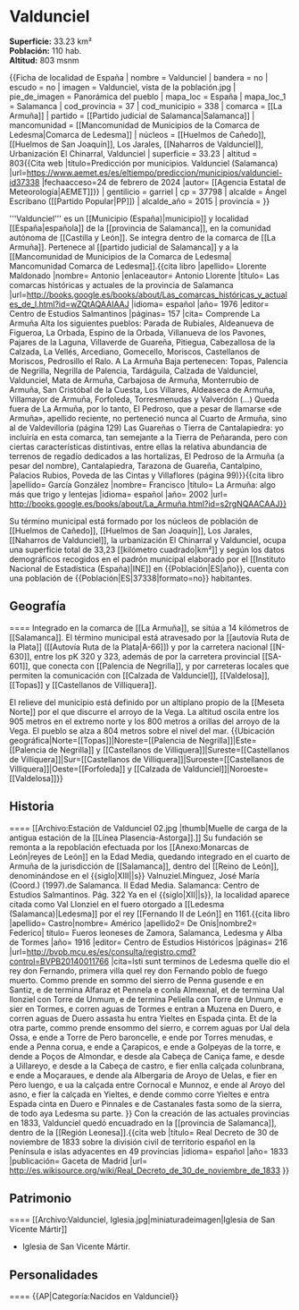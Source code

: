# Valdunciel

**Superficie:** 33.23 km²  
**Población:** 110 hab.  
**Altitud:** 803 msnm  

{{Ficha de localidad de España
| nombre = Valdunciel
| bandera = no
| escudo = no
| imagen = Valdunciel, vista de la población.jpg
| pie_de_imagen = Panorámica del pueblo
| mapa_loc = España
| mapa_loc_1 = Salamanca
| cod_provincia = 37
| cod_municipio = 338
| comarca = [[La Armuña]]
| partido = [[Partido judicial de Salamanca|Salamanca]]
| mancomunidad = [[Mancomunidad de Municipios de la Comarca de Ledesma|Comarca de Ledesma]]
| núcleos = [[Huelmos de Cañedo]], [[Huelmos de San Joaquín]], Los Jarales, [[Naharros de Valdunciel]], Urbanización El Chinarral, Valdunciel
| superficie = 33.23
| altitud = 803<ref>{{Cita web |título=Predicción por municipios. Valdunciel (Salamanca) |url=https://www.aemet.es/es/eltiempo/prediccion/municipios/valdunciel-id37338 |fechaacceso=24 de febrero de 2024 |autor= [[Agencia Estatal de Meteorología|AEMET]]}}</ref>
| gentilicio = garriel
| cp = 37798
| alcalde = Ángel Escribano ([[Partido Popular|PP]])
| alcalde_año = 2015
| provincia = 
}}

'''Valdunciel''' es un [[Municipio (España)|municipio]] y localidad [[España|española]] de la [[provincia de Salamanca]], en la comunidad autónoma de [[Castilla y León]]. Se integra dentro de la comarca de [[La Armuña]]. Pertenece al [[partido judicial de Salamanca]] y a la [[Mancomunidad de Municipios de la Comarca de Ledesma| Mancomunidad Comarca de Ledesma]].<ref>{{cita libro |apellido= Llorente Maldonado |nombre= Antonio |enlaceautor= Antonio Llorente |título= Las comarcas históricas y actuales de la provincia de Salamanca |url=http://books.google.es/books/about/Las_comarcas_históricas_y_actuales_de_l.html?id=wZQtAQAAIAAJ |idioma= español |año= 1976 |editor= Centro de Estudios Salmantinos |páginas= 157 |cita= Comprende La Armuña Alta los siguientes pueblos: Parada de Rubiales, Aldeanueva de Figueroa, La Orbada, Espino de la Orbada, Villanueva de los Pavones, Pajares de la Laguna, Villaverde de Guareña, Pitiegua, Cabezallosa de la Calzada, La Vellés, Arcediano, Gomecello, Moriscos, Castellanos de Moriscos, Pedrosillo el Ralo. A La Armuña Baja pertenecen: Topas, Palencia de Negrilla, Negrilla de Palencia, Tardáguila, Calzada de Valdunciel, Valdunciel, Mata de Armuña, Carbajosa de Armuña, Monterrubio de Armuña, San Cristóbal de la Cuesta, Los Villares, Aldeaseca de Armuña, Villamayor de Armuña, Forfoleda, Torresmenudas y Valverdón (...) Queda fuera de La Armuña, por lo tanto, El Pedroso, que a pesar de llamarse «de Armuña», apellido reciente, no perteneció nunca al Cuarto de Armuña, sino al de Valdevilloria (página 129) Las Guareñas o Tierra de Cantalapiedra: yo incluiría en esta comarca, tan semejante a la Tierra de Peñaranda, pero con ciertas características distintivas, entre ellas la relativa abundancia de terrenos de regadío dedicados a las hortalizas, El Pedroso de la Armuña (a pesar del nombre), Cantalapiedra, Tarazona de Guareña, Cantalpino, Palacios Rubios, Poveda de las Cintas y Villaflores (página 99)}}</ref><ref name=ref_duplicada_2>{{cita libro |apellido= García González |nombre= Francisco |título= La Armuña: algo más que trigo y lentejas |idioma= español |año= 2002 |url= http://books.google.es/books/about/La_Armuña.html?id=s2rgNQAACAAJ}}</ref>

Su término municipal está formado por los núcleos de población de [[Huelmos de Cañedo]], [[Huelmos de San Joaquín]], Los Jarales, [[Naharros de Valdunciel]], la urbanización El Chinarral y Valdunciel, ocupa una superficie total de 33,23&nbsp;[[kilómetro cuadrado|km²]] y según los datos demográficos recogidos en el padrón municipal elaborado por el [[Instituto Nacional de Estadística (España)|INE]] en {{Población|ES|año}}, cuenta con una población de {{Población|ES|37338|formato=no}} habitantes.

## Geografía

====
Integrado en la comarca de [[La Armuña]], se sitúa a 14 kilómetros de [[Salamanca]]. El término municipal está atravesado por la [[autovía Ruta de la Plata]] ([[Autovía Ruta de la Plata|A-66]]) y por la carretera nacional [[N-630]], entre los pK 320 y 323, además de por la carretera provincial [[SA-601]], que conecta con [[Palencia de Negrilla]], y por carreteras locales que permiten la comunicación con [[Calzada de Valdunciel]], [[Valdelosa]], [[Topas]] y [[Castellanos de Villiquera]]. 

El relieve del municipio está definido por un altiplano propio de la [[Meseta Norte]] por el que discurre el arroyo de la Vega. La altitud oscila entre los 905 metros en el extremo norte y los 800 metros a orillas del arroyo de la Vega. El pueblo se alza a 804 metros sobre el nivel del mar. 
{{Ubicación geográfica|Norte=[[Topas]]|Noreste=[[Palencia de Negrilla]]|Este=[[Palencia de Negrilla]] y [[Castellanos de Villiquera]]|Sureste=[[Castellanos de Villiquera]]|Sur=[[Castellanos de Villiquera]]|Suroeste=[[Castellanos de Villiquera]]|Oeste=[[Forfoleda]] y [[Calzada de Valdunciel]]|Noroeste=[[Valdelosa]]}}

## Historia

====
[[Archivo:Estación de Valdunciel 02.jpg |thumb|Muelle de carga de la antigua estación de la [[Línea Plasencia-Astorga]].]]
Su fundación se remonta a la repoblación efectuada por los [[Anexo:Monarcas de León|reyes de León]] en la Edad Media, quedando integrado en el cuarto de Armuña de la jurisdicción de [[Salamanca]], dentro del [[Reino de León]], denominándose en el {{siglo|XIII||s}} Valnuziel.<ref>Mínguez, José María (Coord.) (1997).de Salamanca. II Edad Media. Salamanca: Centro de Estudios Salmantinos. Pág. 322</ref> Ya en el {{siglo|XII||s}}, la localidad aparece citada como Val Llonziel en el fuero otorgado a [[Ledesma (Salamanca)|Ledesma]] por el rey [[Fernando II de León]] en 1161.<ref>{{cita libro |apellido= Castro|nombre= Américo |apellido2= De Onís|nombre2= Federico| título= Fueros leoneses de Zamora, Salamanca, Ledesma y Alba de Tormes |año= 1916 |editor= Centro de Estudios Históricos |páginas= 216 |url=http://bvpb.mcu.es/es/consulta/registro.cmd?control=BVPB20140011766 |cita=Isti sunt terminos de Ledesma quelle dio el rey don Fernando, primera villa quel rey don Fernando poblo de fuego muerto. Commo prende en sommo del sierro de Penna gusende e en Santiz, e de termina Alfaraz et Pennela e conla Almexnal, et de termina Ual llonziel con Torre de Unmum, e de termina Peliella con Torre de Unmum, e sier en Tormes, e corren aguas de Tormes e entran a Muzena en Duero, e corren aguas de Duero assasta hu entra Yieltes en Espada çinta. Et de la otra parte, commo prende ensommo del sierro, e correm aguas por Ual dela Ossa, e ende a Torre de Pero baroncelle, e ende por Torres menudas, e ende a Penna corua, e ende a Çarapicos, e ende a Golpeyas de la torre, e dende a Poços de Almondar, e desde ala Cabeça de Caniça fame, e desde a Uillareyo, e desde a la Cabeça de castro, e fier enlla calçada colunbrana, e ende a Moçaraues, e dende ala Albergaria de Aroyo de Uelas, e fier en Pero luengo, e ua la calçada entre Cornocal e Munnoz, e ende al Aroyo del asno, e fier la calçada en Yieltes, e dende commo corre Yieltes e entra Espada cinta en Duero e Pinnales e de Castanales fasta somo de la sierra, de todo aya Ledesma su parte. }}</ref> Con la creación de las actuales provincias en 1833, Valdunciel quedó encuadrado en la [[provincia de Salamanca]], dentro de la [[Región Leonesa]].<ref>{{cita web |título= Real Decreto de 30 de noviembre de 1833 sobre la división civil de territorio español en la Península e islas adyacentes en 49 provincias |idioma= español |año= 1833 |publicación= Gaceta de Madrid |url= http://es.wikisource.org/wiki/Real_Decreto_de_30_de_noviembre_de_1833 }}</ref>

## Patrimonio

====
[[Archivo:Valdunciel, Iglesia.jpg|miniaturadeimagen|Iglesia de San Vicente Mártir]]
* Iglesia de San Vicente Mártir.

## Personalidades

====
{{AP|Categoría:Nacidos en Valdunciel}}